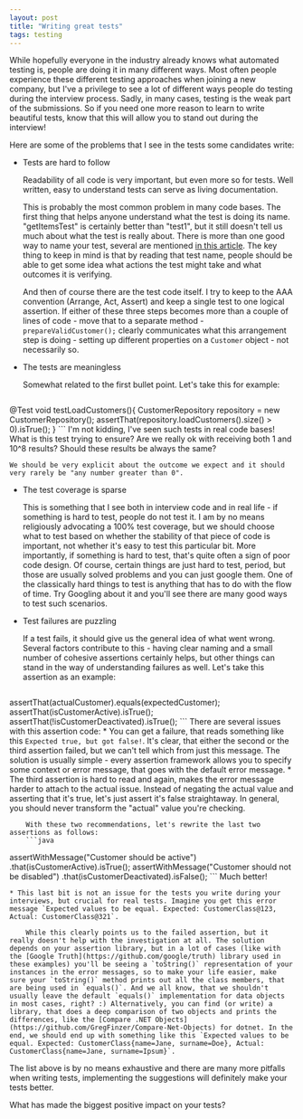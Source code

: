 ```yaml
---
layout: post
title: "Writing great tests"
tags: testing
---
```


While hopefully everyone in the industry already knows what automated testing is, people are doing it in many different ways. Most often people experience these different testing approaches when joining a new company, but I've a privilege to see a lot of different ways people do testing during the interview process. Sadly, in many cases, testing is the weak part of the submissions. So if you need one more reason to learn to write beautiful tests, know that this will allow you to stand out during the interview!

Here are some of the problems that I see in the tests some candidates write:
* Tests are hard to follow

    Readability of all code is very important, but even more so for tests. Well written, easy to understand tests can serve as living documentation.  

    This is probably the most common problem in many code bases. The first thing that helps anyone understand what the test is doing its name. "getItemsTest" is certainly better than "test1", but it still doesn't tell us much about what the test is really about. There is more than one good way to name your test, several are mentioned [in this article](https://dzone.com/articles/7-popular-unit-test-naming). The key thing to keep in mind is that by reading that test name, people should be able to get some idea what actions the test might take and what outcomes it is verifying. 

    And then of course there are the test code itself. I try to keep to the AAA convention (Arrange, Act, Assert) and keep a single test to one logical assertion. If either of these three steps becomes more than a couple of lines of code - move that to a separate method - `prepareValidCustomer();` clearly communicates what this arrangement step is doing - setting up different properties on a `Customer` object - not necessarily so.

* The tests are meaningless

    Somewhat related to the first bullet point. Let's take this for example:
    ```java
@Test
void testLoadCustomers(){
    CustomerRepository repository = new CustomerRepository();
    assertThat(repository.loadCustomers().size() > 0).isTrue();
}
    ```
    I'm not kidding, I've seen such tests in real code bases! What is this test trying to ensure? Are we really ok with receiving both 1 and 10^8 results? Should these results be always the same? 

    We should be very explicit about the outcome we expect and it should very rarely be "any number greater than 0".

* The test coverage is sparse

    This is something that I see both in interview code and in real life - if something is hard to test, people do not test it. I am by no means religiously advocating a 100% test coverage, but we should choose what to test based on whether the stability of that piece of code is important, not whether it's easy to test this particular bit. More importantly, if something is hard to test, that's quite often a sign of poor code design. Of course, certain things are just hard to test, period, but those are usually solved problems and you can just google them. One of the classically hard things to test is anything that has to do with the flow of time. Try Googling about it and you'll see there are many good ways to test such scenarios.

* Test failures are puzzling

    If a test fails, it should give us the general idea of what went wrong. Several factors contribute to this - having clear naming and a small number of cohesive assertions certainly helps, but other things can stand in the way of understanding failures as well. Let's take this assertion as an example:
    ```java
assertThat(actualCustomer).equals(expectedCustomer);
assertThat(isCustomerActive).isTrue();
assertThat(!isCustomerDeactivated).isTrue();
    ```
    There are several issues with this assertion code:
    * You can get a failure, that reads something like this `Expected true, but got false!`. It's clear, that either the second or the third assertion failed, but we can't tell which from just this message. The solution is usually simple - every assertion framework allows you to specify some context or error message, that goes with the default error message. 
    * The third assertion is hard to read and again, makes the error message harder to attach to the actual issue. Instead of negating the actual value and asserting that it's true, let's just assert it's false straightaway. In general, you should never transform the "actual" value you're checking. 
    
        With these two recommendations, let's rewrite the last two assertions as follows:
        ```java
assertWithMessage("Customer should be active")
    .that(isCustomerActive).isTrue();
assertWithMessage("Customer should not be disabled")
    .that(isCustomerDeactivated).isFalse(); 
        ```
        Much better!

    * This last bit is not an issue for the tests you write during your interviews, but crucial for real tests. Imagine you get this error message `Expected values to be equal. Expected: CustomerClass@123, Actual: CustomerClass@321`. 

        While this clearly points us to the failed assertion, but it really doesn't help with the investigation at all. The solution depends on your assertion library, but in a lot of cases (like with the [Google Truth](https://github.com/google/truth) library used in these examples) you'll be seeing a `toString()` representation of your instances in the error messages, so to make your life easier, make sure your `toString()` method prints out all the class members, that are being used in `equals()`. And we all know, that we shouldn't usually leave the default `equals()` implementation for data objects in most cases, right? :) Alternatively, you can find (or write) a library, that does a deep comparison of two objects and prints the differences, like the [Compare .NET Objects](https://github.com/GregFinzer/Compare-Net-Objects) for dotnet. In the end, we should end up with something like this `Expected values to be equal. Expected: CustomerClass{name=Jane, surname=Doe}, Actual: CustomerClass{name=Jane, surname=Ipsum}`.

The list above is by no means exhaustive and there are many more pitfalls when writing tests, implementing the suggestions will definitely make your tests better.

What has made the biggest positive impact on your tests?